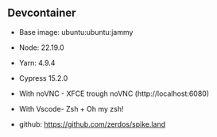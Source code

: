 ## Devcontainer

- Base image: ubuntu:ubuntu:jammy
- Node: 22.19.0
- Yarn: 4.9.4
- Cypress 15.2.0
- With noVNC - XFCE trough noVNC (http://localhost:6080)
- With Vscode- Zsh + Oh my zsh!

- github: https://github.com/zerdos/spike.land

